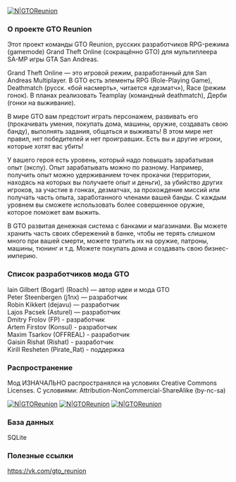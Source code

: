 [![N|GTOReunion](http://gto-reunion.com/wp-content/uploads/2014/02/zastavka_03.jpg)](https://github.com/rishat7c)

### О проекте GTO Reunion 
Этот проект команды GTO Reunion, русских разработчиков RPG-режима (gamemode) Grand Theft Online (сокращённо GTO) для мультиплеера SA-MP игры GTA San Andreas.

Grand Theft Online — это игровой режим, разработанный для San Andreas Multiplayer. В GTO есть элементы RPG (Role-Playing Game), Deathmatch (русск. «бой насмерть», читается «дезматч»), Race (режим гонок). В планах реализовать Teamplay (командный deathmatch), Дерби (гонки на выживание).

В мире GTO вам предстоит играть персонажем, развивать его (прокачивать умения, покупать дома, машины, оружие, создавать свою банду), выполнять задания, общаться и выживать! В этом мире нет правил, нет победителей и нет проигравших. Есть вы и другие игроки, которые хотят вас убить!

У вашего героя есть уровень, который надо повышать зарабатывая опыт (экспу). Опыт зарабатывать можно по разному. Например, получить опыт можно удерживанием точек прокачки (территории, находясь на которых вы получаете опыт и деньги), за убийство других игроков, за участие в гонках, дезматчах, за прохождение миссий или получать часть опыта, заработанного членами вашей банды. С каждым уровнем вы сможете использовать более совершенное оружие, которое поможет вам выжить.

В GTO развитая денежная система с банками и магазинами. Вы можете хранить часть своих сбережений в банке, чтобы не терять слишком много при вашей смерти, можете тратить их на оружие, патроны, машины, тюнинг и т.д. Можете покупать дома и создавать свою бизнес-империю.

### Список разработчиков мода GTO
Iain Gilbert (Bogart) (Roach) — автор идеи и мода GTO <br/>
Peter Steenbergen (j1nx) — разработчик <br/>
Robin Kikkert (dejavu) — разработчик <br/>
Lajos Pacsek (Asturel) — разработчик <br/>
Dmitry Frolov (FP) - разработчик <br/>
Artem Firstov (Konsul) - разработчик <br/>
Maxim Tsarkov (OFFREAL) - разработчик <br/>
Gaisin Rishat (Rishat) - разработчик <br/> 
Kirill Resheten (Pirate_Rat) - поддержка <br/>

### Распространение

Мод ИЗНАЧАЛЬНО распространялся на условиях Creative Commons Licenses. С условиями:
Attribution-NonCommercial-ShareAlike (by-nc-sa)

[![N|GTOReunion](https://upload.wikimedia.org/wikipedia/commons/thumb/e/e7/Cc-by.svg/32px-Cc-by.svg.png)](https://github.com/rishat7c)
[![N|GTOReunion](https://upload.wikimedia.org/wikipedia/commons/thumb/d/db/Cc-nc.svg/32px-Cc-nc.svg.png)](https://github.com/rishat7c)
[![N|GTOReunion](https://upload.wikimedia.org/wikipedia/commons/thumb/2/29/Cc-sa.svg/32px-Cc-sa.svg.png)](https://github.com/rishat7c)

### База данных
SQLite

### Полезные ссылки
https://vk.com/gto_reunion